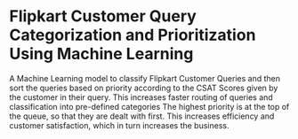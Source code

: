 # Flipkart Customer Query Categorization and Prioritization Using Machine Learning

A Machine Learning model to classify Flipkart Customer Queries and then sort the queries based on priority according to the CSAT Scores given by the customer in their query. 
This increases faster routing of queries and classification into pre-defined categories
The highest priority is at the top of the queue, so that they are dealt with first.
This increases efficiency and customer satisfaction, which in turn increases the business.
